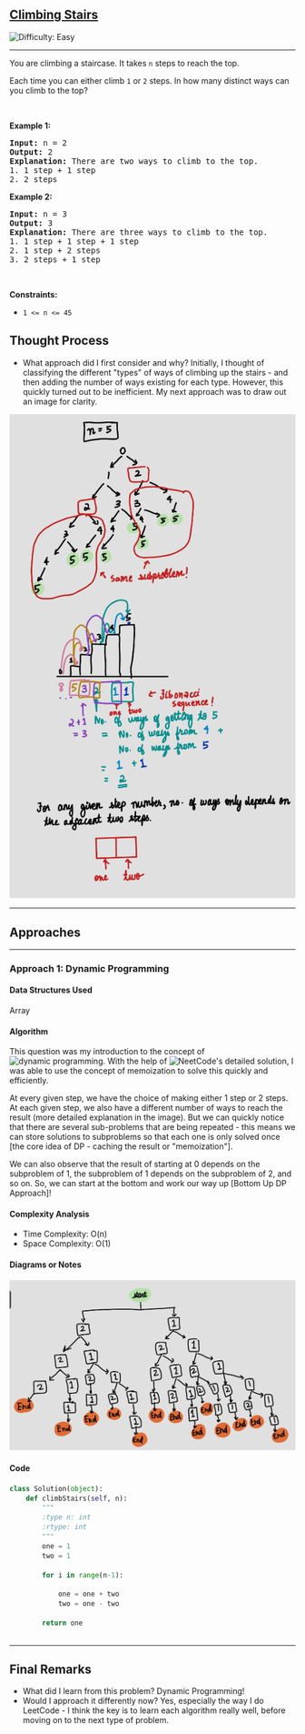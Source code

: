 <h2><a href="https://leetcode.com/problems/climbing-stairs">Climbing Stairs</a></h2> <img src='https://img.shields.io/badge/Difficulty-Easy-brightgreen' alt='Difficulty: Easy' /><hr><p>You are climbing a staircase. It takes <code>n</code> steps to reach the top.</p>

<p>Each time you can either climb <code>1</code> or <code>2</code> steps. In how many distinct ways can you climb to the top?</p>

<p>&nbsp;</p>
<p><strong class="example">Example 1:</strong></p>

<pre>
<strong>Input:</strong> n = 2
<strong>Output:</strong> 2
<strong>Explanation:</strong> There are two ways to climb to the top.
1. 1 step + 1 step
2. 2 steps
</pre>

<p><strong class="example">Example 2:</strong></p>

<pre>
<strong>Input:</strong> n = 3
<strong>Output:</strong> 3
<strong>Explanation:</strong> There are three ways to climb to the top.
1. 1 step + 1 step + 1 step
2. 1 step + 2 steps
3. 2 steps + 1 step
</pre>

<p>&nbsp;</p>
<p><strong>Constraints:</strong></p>

<ul>
	<li><code>1 &lt;= n &lt;= 45</code></li>
</ul>


## Thought Process

- What approach did I first consider and why?
Initially, I thought of classifying the different "types" of ways of climbing up the stairs - and then adding the number of ways existing for each type. However, this quickly turned out to be inefficient. My next approach was to draw out an image for clarity.

![Approach](./notes/approach.png)

---

## Approaches

---

### Approach 1: Dynamic Programming

#### Data Structures Used
Array

#### Algorithm
This question was my introduction to the concept of ![dynamic programming](https://www.geeksforgeeks.org/dynamic-programming/). With the help of ![NeetCode's detailed solution](https://www.youtube.com/watch?v=Y0lT9Fck7qI), I was able to use the concept of memoization to solve this quickly and efficiently. 

At every given step, we have the choice of making either 1 step or 2 steps. At each given step, we also have a different number of ways to reach the result (more detailed explanation in the image). But we can quickly notice that there are several sub-problems that are being repeated - this means we can store solutions to subproblems so that each one is only solved once [the core idea of DP - caching the result or "memoization"]. 

We can also observe that the result of starting at 0 depends on the subproblem of 1, the subproblem of 1 depends on the subproblem of 2, and so on. So, we can start at the bottom and work our way up [Bottom Up DP Approach]!

#### Complexity Analysis
- Time Complexity: O(n)
- Space Complexity: O(1)

#### Diagrams or Notes
![Approach 1 Notes](./notes/approach1.png)

#### Code
```python
class Solution(object):
    def climbStairs(self, n):
        """
        :type n: int
        :rtype: int
        """
        one = 1
        two = 1
        
        for i in range(n-1):

            one = one + two
            two = one - two

        return one
        
```
---
## Final Remarks

- What did I learn from this problem?
Dynamic Programming! 
- Would I approach it differently now?
Yes, especially the way I do LeetCode - I think the key is to learn each algorithm really well, before moving on to the next type of problem.



